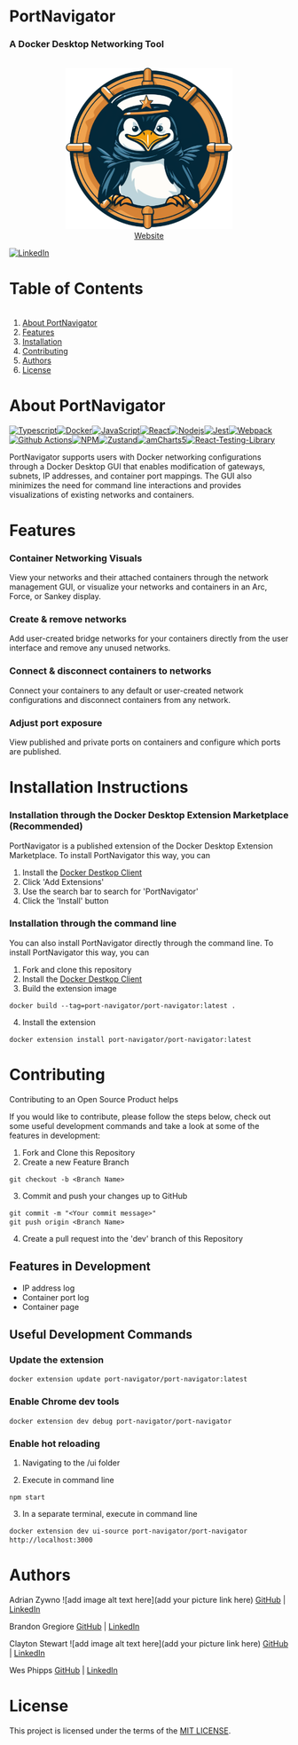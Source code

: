 <!-- -------- Current README --------- -->

# PortNavigator

### A Docker Desktop Networking Tool

<br />
<div align="center">
  <a href="https://github.com/oslabs-beta/port-navigator">
    <img src="./assets/PortNavigator.svg" alt="Logo" width="300" height="auto">
  </a>
  <br />
  <a href="https://PortNavigator.net/">Website</a>
<br/>
</div>

[![LinkedIn][linkedin-shield]][linkedin-url]

<!-- -------- Table of Contents Section --------- -->

# Table of Contents

<ol>
      <br />
    <li><a href="#about-portnavigator">About PortNavigator</a></li>
    <li><a href="#features">Features</a></li>
    <li><a href="#installation-instructions">Installation</a></li>
    <li><a href="#contributing">Contributing</a></li> 
    <li><a href="#authors">Authors</a></li>
    <li><a href="#license">License</a></li>
  </ol>

<!-- -------- Product Description Section --------- -->

# About PortNavigator

<!-- Tired of struggling with complex Docker network configurations? Meet Port Navigator, your stress-free solution for effortlessly managing container
communication through our user-friendly GUI.

PortNavigator provides an instant snapshot of all available networks and their associated containers. Connecting and disconnecting containers from networks is as easy as a few clicks. Need a new network? With Port Navigator, network management tasks such as adding, deleting, and configuration are all simplified within our (extension? application?). No more relying on command line interactions, we've included everything you need to maintain your (network?container?) infrastructure efficiently.We also included a built-in visualization tool that provides a clear, bird's-eye view of your (container? netowrk? )ecosystem. -->

[![Typescript][Typescript]][Typescript-url][![Docker][Docker]][Docker-url][![JavaScript][JavaScript]][JavaScript-url][![React][React.js]][React-url][![Nodejs][Nodejs]][Nodejs-url][![Jest][Jest]][Jest-url][![Webpack][Webpack]][Webpack-url][![Github Actions][Github-Actions]][Github-Actions-url][![NPM][NPM]][NPM-url][![Zustand][Zustand]][Zustand-url][![amCharts5][amCharts5]][amCHarts5-url][![React-Testing-Library][React-Testing-Library]][React-Testing-Library-url]

PortNavigator supports users with Docker networking configurations through a Docker Desktop GUI that enables modification of gateways, subnets, IP addresses, and container port mappings. The GUI also minimizes the need for command line interactions and provides visualizations of existing networks and containers.

<!-- -------- Features --------- -->

<!--
<br />
  <div align="center">
    <img alt="Logo" src="assets/docketeer-peek.gif" width="fit" height="auto">
  </div>
<br /> -->

# Features

### Container Networking Visuals

View your networks and their attached containers through the network management GUI, or visualize your networks and containers in an Arc, Force, or Sankey display.

<!-- TODO: Add a gif here of networks page and both visualizer options -->

### Create & remove networks

Add user-created bridge networks for your containers directly from the user interface and remove any unused networks.

<!-- TODO: Add a gif of add network form & disconnecting a network here -->

### Connect & disconnect containers to networks

Connect your containers to any default or user-created network configurations and disconnect containers from any network.

<!-- TODO:  Add a gif of add container and connect container forms here as well as disconnecting a network-->

### Adjust port exposure

View published and private ports on containers and configure which ports are published.

<!-- TODO:  Add screenshot of ports form -->

# Installation Instructions

### Installation through the Docker Desktop Extension Marketplace (Recommended)

PortNavigator is a published extension of the Docker Desktop Extension Marketplace. To install PortNavigator this way, you can

1. Install the <a href="https://www.docker.com/products/docker-desktop/"><span>Docker Destkop Client</span></a>
2. Click 'Add Extensions'
3. Use the search bar to search for 'PortNavigator'
4. Click the 'Install' button

### Installation through the command line

You can also install PortNavigator directly through the command line. To install PortNavigator this way, you can

1. Fork and clone this repository
2. Install the <a href="https://www.docker.com/products/docker-desktop/"><span>Docker Destkop Client</span></a>
3. Build the extension image

```
docker build --tag=port-navigator/port-navigator:latest .
```

4. Install the extension

```
docker extension install port-navigator/port-navigator:latest
```

# Contributing

Contributing to an Open Source Product helps

If you would like to contribute, please follow the steps below, check out some useful development commands and take a look at some of the features in development:

1. Fork and Clone this Repository
2. Create a new Feature Branch

```
git checkout -b <Branch Name>
```

3. Commit and push your changes up to GitHub

```
git commit -m "<Your commit message>"
git push origin <Branch Name>
```

4. Create a pull request into the 'dev' branch of this Repository

## Features in Development

- IP address log
- Container port log
- Container page

## Useful Development Commands

### Update the extension

```
docker extension update port-navigator/port-navigator:latest
```

### Enable Chrome dev tools

```
docker extension dev debug port-navigator/port-navigator
```

### Enable hot reloading

1.  Navigating to the /ui folder

2.  Execute in command line

```
npm start
```

3.  In a separate terminal, execute in command line

```
docker extension dev ui-source port-navigator/port-navigator http://localhost:3000

```

# Authors

<!-- TODO:  Still need to add some LinkedIns -->

Adrian Zywno ![add image alt text here](add your picture link here)
[GitHub](https://github.com/AdrianAdamZ) |
[LinkedIn](https://www.linkedin.com/in/adrianadamz/)

Brandon Gregiore
[GitHub](https://github.com/Bgregz) |
[LinkedIn](https://www.linkedin.com/in/brandon-gregoire-942b88289/)

Clayton Stewart ![add image alt text here](add your picture link here)
[GitHub](https://github.com/ClStewart1212) |
[LinkedIn](https://www.linkedin.com/in/clstewart1212/)

Wes Phipps
[GitHub](https://github.com/booksandgames) |
[LinkedIn](www.linkedin.com/in/wp2890)

<!-- -------- License Information Section --------- -->

# License

This project is licensed under the terms of the [MIT LICENSE](LICENSE).

<!-- https://img.shields.io/badge/React.js-blue?style=plastic&logo=React&logoColor=pink&labelColor=%23475569 -->

[React.js]: https://img.shields.io/badge/React.js-%232e1065?style=for-the-badge&logo=react
[React-url]: https://react.dev/learn
[Javascript]: https://img.shields.io/badge/Javascript-991b1b?style=for-the-badge&logo=javascript
[Javascript-url]: https://www.javascript.com/
[Typescript]: https://img.shields.io/badge/typescript-%23007ACC.svg?style=for-the-badge&logo=typescript&logoColor=white
[Typescript-url]: https://www.typescriptlang.org/
[Docker]: https://img.shields.io/badge/docker-%230db7ed.svg?style=for-the-badge&logo=docker&logoColor=white
[Docker-url]: https://www.docker.com/
[React-Testing-Library]: https://img.shields.io/badge/React%20Testing%20Library-%23d97706?style=for-the-badge&logo=reacttestinglibrary&logoColor=white
[React-Testing-Library-url]: https://github.com/testing-library/react-testing-library
[Jest]: https://img.shields.io/badge/Jest-%23eab308?style=for-the-badge&logo=jest
[Jest-url]: https://jestjs.io/docs/getting-started
[amCharts5]: https://img.shields.io/badge/amChart%205-%23f472b6?style=for-the-badge&logo=amChart
[amCharts5-url]: https://www.amcharts.com/docs/v5/
[NPM]: https://img.shields.io/badge/NPM-%23365314?style=for-the-badge&logo=npm
[NPM-url]: https://docs.npmjs.com/about-npm
[Webpack]: https://img.shields.io/badge/Webpack-%2364748b?style=for-the-badge&logo=Webpack
[Webpack-url]: https://webpack.js.org/
[Github-Actions]: https://img.shields.io/badge/GithubActions-%23581c87?style=for-the-badge&logo=GithubActions
[Github-Actions-url]: https://docs.github.com/en/actions
[Zustand]: https://img.shields.io/badge/Zustand-%2378716c?style=for-the-badge&logo=zustand
[Zustand-url]: https://www.npmjs.com/package/zustand
[Nodejs]: https://img.shields.io/badge/Nodejs-%252523fed7aa?style=for-the-badge&logo=Node.js
[Nodejs-url]: https://nodejs.org/en/docs
[linkedin-shield]: https://img.shields.io/badge/-LinkedIn-black.svg?style=for-the-badge&logo=linkedin&colorB=555
[linkedin-url]: https://www.linkedin.com/company/portnavigator

